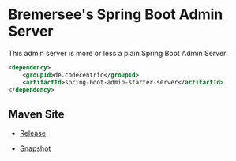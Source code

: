 # Bremersee's Spring Boot Admin Server

This admin server is more or less a plain Spring Boot Admin Server:

```xml
<dependency>
    <groupId>de.codecentric</groupId>
    <artifactId>spring-boot-admin-starter-server</artifactId>
</dependency>
```

## Maven Site

- [Release](https://bremersee.github.io/admin-server/index.html)

- [Snapshot](https://nexus.bremersee.org/repository/maven-sites/admin-server/1.0.2-SNAPSHOT-SNAPSHOT/index.html)

